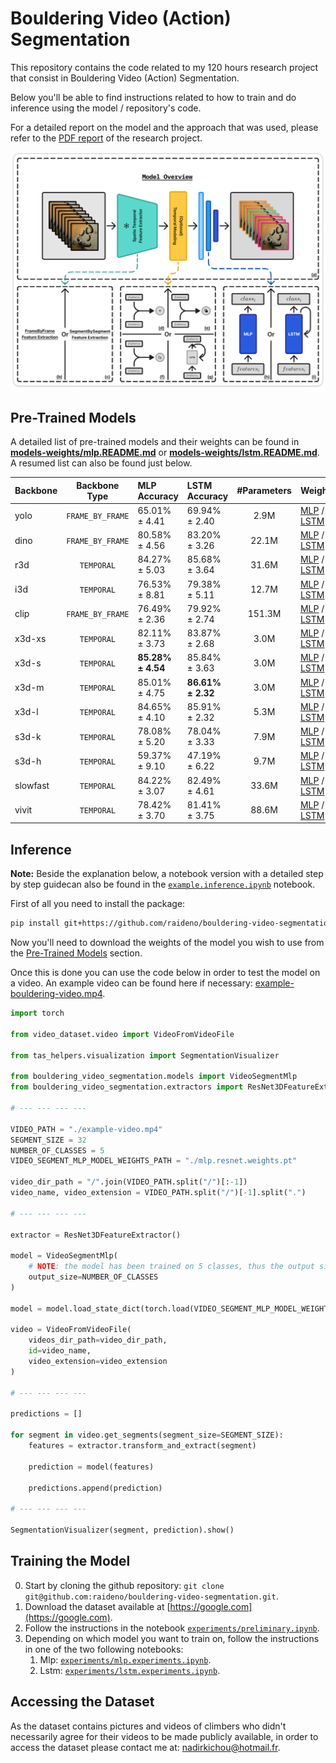 # Bouldering Video (Action) Segmentation

This repository contains the code related to my 120 hours research project that consist in Bouldering Video (Action) Segmentation.

Below you'll be able to find instructions related to how to train and do inference using the model / repository's code.

For a detailed report on the model and the approach that was used, please refer to the [PDF report](https://google.com) of the research project.

![model-overview](assets/figures/model-overview-with-background.png)

## Pre-Trained Models

A detailed list of pre-trained models and their weights can be found in **[models-weights/mlp.README.md](models-weights/mlp.README.md)** or **[models-weights/lstm.README.md](models-weights/lstm.README.md)**. A resumed list can also be found just below.

| Backbone |  Backbone Type   | MLP Accuracy      | LSTM Accuracy     | #Parameters | Weights                                                                         |
| :------- | :--------------: | :---------------- | :---------------- | :---------: | ------------------------------------------------------------------------------- |
| yolo     | `FRAME_BY_FRAME` | 65.01% ± 4.41     | 69.94% ± 2.40     |    2.9M     | [MLP](models-weights/mlp.yolo.pt) / [LSTM](models-weights/lstm.yolo.pt)         |
| dino     | `FRAME_BY_FRAME` | 80.58% ± 4.56     | 83.20% ± 3.26     |    22.1M    | [MLP](models-weights/mlp.dino.pt) / [LSTM](models-weights/lstm.dino.pt)         |
| r3d      |    `TEMPORAL`    | 84.27% ± 5.03     | 85.68% ± 3.64     |    31.6M    | [MLP](models-weights/mlp.r3d.pt) / [LSTM](models-weights/lstm.r3d.pt)           |
| i3d      |    `TEMPORAL`    | 76.53% ± 8.81     | 79.38% ± 5.11     |    12.7M    | [MLP](models-weights/mlp.i3d.pt) / [LSTM](models-weights/lstm.i3d.pt)           |
| clip     | `FRAME_BY_FRAME` | 76.49% ± 2.36     | 79.92% ± 2.74     |   151.3M    | [MLP](models-weights/mlp.clip.pt) / [LSTM](models-weights/lstm.clip.pt)         |
| x3d-xs   |    `TEMPORAL`    | 82.11% ± 3.73     | 83.87% ± 2.68     |    3.0M     | [MLP](models-weights/mlp.x3d-xs.pt) / [LSTM](models-weights/lstm.x3d-xs.pt)     |
| x3d-s    |    `TEMPORAL`    | **85.28% ± 4.54** | 85.84% ± 3.63     |    3.0M     | [MLP](models-weights/mlp.x3d-s.pt) / [LSTM](models-weights/lstm.x3d-s.pt)       |
| x3d-m    |    `TEMPORAL`    | 85.01% ± 4.75     | **86.61% ± 2.32** |    3.0M     | [MLP](models-weights/mlp.x3d-m.pt) / [LSTM](models-weights/lstm.x3d-m.pt)       |
| x3d-l    |    `TEMPORAL`    | 84.65% ± 4.10     | 85.91% ± 2.32     |    5.3M     | [MLP](models-weights/mlp.x3d-l.pt) / [LSTM](models-weights/lstm.x3d-l.pt)       |
| s3d-k    |    `TEMPORAL`    | 78.08% ± 5.20     | 78.04% ± 3.33     |    7.9M     | [MLP](models-weights/mlp.s3d-k.pt) / [LSTM](models-weights/lstm.s3d-k.pt)       |
| s3d-h    |    `TEMPORAL`    | 59.37% ± 9.10     | 47.19% ± 6.22     |    9.7M     | [MLP](models-weights/mlp.s3d-h.pt) / [LSTM](models-weights/lstm.s3d-h.pt)       |
| slowfast |    `TEMPORAL`    | 84.22% ± 3.07     | 82.49% ± 4.61     |    33.6M    | [MLP](models-weights/mlp.slowfast.pt) / [LSTM](models-weights/lstm.slowfast.pt) |
| vivit    |    `TEMPORAL`    | 78.42% ± 3.70     | 81.41% ± 3.75     |    88.6M    | [MLP](models-weights/mlp.vivit.pt) / [LSTM](models-weights/lstm.vivit.pt)       |

## Inference

**Note:** Beside the explanation below, a notebook version with a detailed step by step guidecan also be found in the [`example.inference.ipynb`](example.inference.ipynb) notebook.

First of all you need to install the package:

```bash
pip install git+https://github.com/raideno/bouldering-video-segmentation.git
```

Now you'll need to download the weights of the model you wish to use from the [Pre-Trained Models](#pretrained-models) section.

Once this is done you can use the code below in order to test the model on a video. An example video can be found here if necessary: [example-bouldering-video.mp4](https://google.com).

```python
import torch

from video_dataset.video import VideoFromVideoFile

from tas_helpers.visualization import SegmentationVisualizer

from bouldering_video_segmentation.models import VideoSegmentMlp
from bouldering_video_segmentation.extractors import ResNet3DFeatureExtractor

# --- --- --- ---

VIDEO_PATH = "./example-video.mp4"
SEGMENT_SIZE = 32
NUMBER_OF_CLASSES = 5
VIDEO_SEGMENT_MLP_MODEL_WEIGHTS_PATH = "./mlp.resnet.weights.pt"

video_dir_path = "/".join(VIDEO_PATH.split("/")[:-1])
video_name, video_extension = VIDEO_PATH.split("/")[-1].split(".")

# --- --- --- ---

extractor = ResNet3DFeatureExtractor()

model = VideoSegmentMlp(
    # NOTE: the model has been trained on 5 classes, thus the output size is 5 and can't be changed when used with the provided weights
    output_size=NUMBER_OF_CLASSES
)

model = model.load_state_dict(torch.load(VIDEO_SEGMENT_MLP_MODEL_WEIGHTS_PATH))

video = VideoFromVideoFile(
    videos_dir_path=video_dir_path,
    id=video_name,
    video_extension=video_extension
)

# --- --- --- ---

predictions = []

for segment in video.get_segments(segment_size=SEGMENT_SIZE):
    features = extractor.transform_and_extract(segment)

    prediction = model(features)

    predictions.append(prediction)

# --- --- --- ---

SegmentationVisualizer(segment, prediction).show()
```

## Training the Model

0. Start by cloning the github repository: `git clone git@github.com:raideno/bouldering-video-segmentation.git`.
1. Download the dataset available at [https://google.com](https://google.com).
2. Follow the instructions in the notebook [`experiments/preliminary.ipynb`](experiments/preliminary.ipynb).
3. Depending on which model you want to train on, follow the instructions in one of the two following notebooks:
   1. Mlp: [`experiments/mlp.experiments.ipynb`](experiments/mlp.experiments.ipynb).
   2. Lstm: [`experiments/lstm.experiments.ipynb`](experiments/lstm.experiments.ipynb).

## Accessing the Dataset

As the dataset contains pictures and videos of climbers who didn't necessarily agree for their videos to be made publicly available, in order to access the dataset please contact me at: [nadirkichou@hotmail.fr](mailto:nadirkichou@hotmail.fr).
